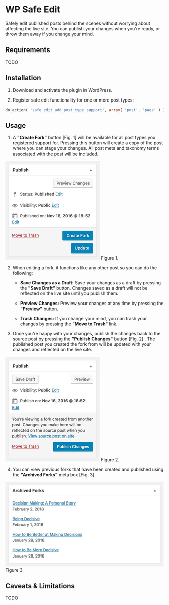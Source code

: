 WP Safe Edit
========

Safely edit published posts behind the scenes without worrying about affecting the live site. You can publish your changes when you're ready, or throw them away if you change your mind.

## Requirements

TODO

## Installation

1. Download and activate the plugin in WordPress.

2. Register safe edit functionality for one or more post types:

```php
do_action( 'safe_edit_add_post_type_support', array( 'post', 'page' ) );
```

## Usage

1. A **"Create Fork"** button [Fig. 1] will be available for all post types you registered support for. Pressing this button will create a copy of the post where you can stage your changes. All post meta and taxonomy terms associated with the post will be included.

<img src="images/readme/create-fork-button.png" alt="Image of the “Create Fork” button." width="300"/>
Figure 1.

2. When editing a fork, it functions like any other post so you can do the following:
   * **Save Changes as a Draft:** Save your changes as a draft by pressing the **"Save Draft"** button. Changes saved as a draft will not be reflected on the live site until you publish them.
	 
   * **Preview Changes:** Preview your changes at any time by pressing the **"Preview"** button.
   
   * **Trash Changes:** If you change your mind, you can trash your changes by pressing the **"Move to Trash"** link.

3. Once you're happy with your changes, publish the changes back to the source post by pressing the **"Publish Changes"** button [Fig. 2] . The published post you created the fork from will be updated with your changes and reflected on the live site.

<img src="images/readme/publish-changes-button.png" alt="Image of the “Publish Changes” button." width="300"/>
Figure 2.

4. You can view previous forks that have been created and published using the **"Archived Forks"** meta box [Fig. 3].

<img src="images/readme/archived-forks.png" alt="Image of the “Archived Forks” meta box." width="516"/>
Figure 3.

## Caveats & Limitations

TODO
